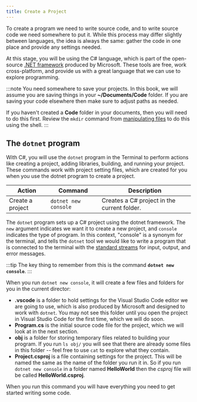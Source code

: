```yaml
---
title: Create a Project
---
```


To create a program we need to write source code, and to write source code we need somewhere to put it. 
While this process may differ slightly between languages, the idea is always the same: gather the code in one place and provide any settings needed.

At this stage, you will be using the C# language, which is part of the open-source [.NET framework](https://dotnet.microsoft.com/en-us/) produced by Microsoft. These tools are free, work cross-platform, and provide us with a great language that we can use to explore programming.

:::note
You need somewhere to save your projects. In this book, we will assume you are saving things in your **~/Documents/Code** folder. If you are saving your code elsewhere then make sure to adjust paths as needed.

If you haven't created a **Code** folder in your documents, then you will need to do this first.
Review the `mkdir` command from [manipulating files](../../../2-computer-use/1-concepts/05-manipulating-files/#making-a-directory-mkdir) to do this using the shell.
:::

## The `dotnet` program

With C#, you will use the `dotnet` program in the Terminal to perform actions like creating a project, adding libraries, building, and running your project. These commands work with project setting files, which are created for you when you use the dotnet program to create a project.

| **Action**          | **Command** | **Description**                                     |
| ------------------- | ----------- | --------------------------------------------------- |
| Create a project | `dotnet new console`      | Creates a C# project in the current folder. |


The `dotnet` program sets up a C# project using the dotnet framework. The `new` argument indicates we want it to create a new project, and `console` indicates the type of program. In this context, "console" is a synonym for the terminal, and tells the `dotnet` tool we would like to write a program that is connected to the terminal with the [standard streams](../../../2-computer-use/1-concepts/09-streams/) for input, output, and error messages.

:::tip
The key thing to remember from this is the command **`dotnet new console`**.
:::

When you run `dotnet new console`, it will create a few files and folders for you in the current director:

* **.vscode** is a folder to hold settings for the Visual Studio Code editor we are going to use, which is also produced by Microsoft and designed to work with `dotnet`. You may not see this folder until you open the project in Visual Studio Code for the first time, which we will do soon.
* **Program.cs** is the initial source code file for the project, which we will look at in the next section.
* **obj** is a folder for storing temporary files related to building your program. If you run `ls obj/` you will see that there are already some files in this folder -- feel free to use `cat` to explore what they contain.
* **Project.csproj** is a file containing settings for the project. This will be named the same as the name of the folder you run it in. So if you run `dotnet new console` in a folder named **HelloWorld** then the *csproj* file will be called **HelloWorld.csproj**.

When you run this command you will have everything you need to get started writing some code.
